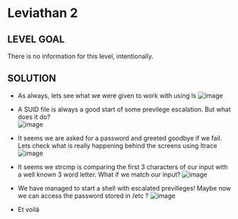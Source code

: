 # Leviathan 2 
 
## LEVEL GOAL

There is no information for this level, intentionally.

## SOLUTION

- As always, lets see what we were given to work with using ls
 ![image](https://user-images.githubusercontent.com/44790709/201243634-b52cc05a-a074-46cf-8cac-c98e4d5666d4.png)

- A SUID file is always a good start of some previlege escalation. But what does it do?                        
 ![image](https://user-images.githubusercontent.com/44790709/201244152-592de533-81b5-4efe-8aaa-2fcf1df862ae.png)

- It seems we are asked for a password and greeted goodbye if we fail. Lets check what is really happening behind the screens using ltrace
 ![image](https://user-images.githubusercontent.com/44790709/201243857-b1486122-0164-4da1-8367-13ad27474bc8.png)

- It seems we strcmp is comparing the first 3 characters of our input with a well known 3 word letter. What if we match our input?
![image](https://user-images.githubusercontent.com/44790709/201244370-6bc31cf1-da25-4666-a031-a544682aa83b.png)

- We have managed to start a shell with escalated previlleges! Maybe now we can access the password stored in /etc ?
![image](https://user-images.githubusercontent.com/44790709/201244614-aa7c649e-d0bf-4913-ae30-81831a79878c.png)

- Et voilá
 
